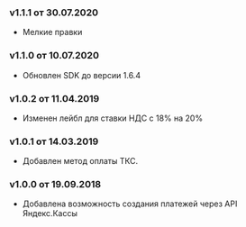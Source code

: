 ### v1.1.1 от 30.07.2020
* Мелкие правки

### v1.1.0 от 10.07.2020
* Обновлен SDK до версии 1.6.4

### v1.0.2 от 11.04.2019
* Изменен лейбл для ставки НДС с 18% на 20%

### v1.0.1 от 14.03.2019
* Добавлен метод оплаты ТКС.

### v1.0.0 от 19.09.2018
* Добавлена возможность создания платежей через API Яндекс.Кассы
